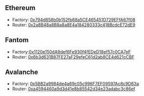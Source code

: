 ## Ethereum
- Factory: [0x794d858b0b152fb68a5CE465451D729EFfA67f08](https://etherscan.io/address/0x794d858b0b152fb68a5CE465451D729EFfA67f08)
- Router: [0x2a8B48a8B8a8a8E4a184280333c418BcdcE72dE9](https://etherscan.io/address/0x2a8B48a8B8a8a8E4a184280333c418BcdcE72dE9#code)

## Fantom
- Factory:[0x1120e150dA9def6Fe930f4fEDeD18ef57c0CA7eF](https://ftmscan.com/address/0x1120e150dA9def6Fe930f4fEDeD18ef57c0CA7eF#code)
- Router: [0x6b3d631B87FE27aF29efeC61d2ab8CE4d621cCBF](https://ftmscan.com/address/0x6b3d631B87FE27aF29efeC61d2ab8CE4d621cCBF#code)

## Avalanche
- Factory: [0x5BB2a9984de4a69c05c996F7EF09597Ac8c9D63a](https://snowtrace.io/address/0x5bb2a9984de4a69c05c996f7ef09597ac8c9d63a#code)
- Router: [0xa4594460a9d3d41e8b85542d34e23adabc3c86ef](https://snowtrace.io/address/0xa4594460a9d3d41e8b85542d34e23adabc3c86ef#code)
